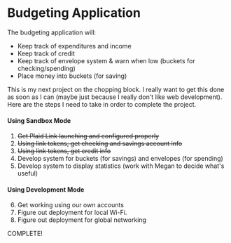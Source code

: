 # Budgeting Application

The budgeting application will:

* Keep track of expenditures and income
* Keep track of credit
* Keep track of envelope system & warn when low (buckets for checking/spending)
* Place money into buckets (for saving)

This is my next project on the chopping block. I really want to get this done as soon
as I can (maybe just because I really don't like web development). Here are the steps
I need to take in order to complete the project.

#### Using Sandbox Mode

1. ~~Get Plaid Link launching and configured properly~~
2. ~~Using link tokens, get checking and savings account info~~
3. ~~Using link tokens, get credit info~~
4. Develop system for buckets (for savings) and envelopes (for spending)
5. Develop system to display statistics (work with Megan to decide what's useful)

#### Using Development Mode

6. Get working using our own accounts
7. Figure out deployment for local Wi-Fi.
8. Figure out deployment for global networking

COMPLETE!

